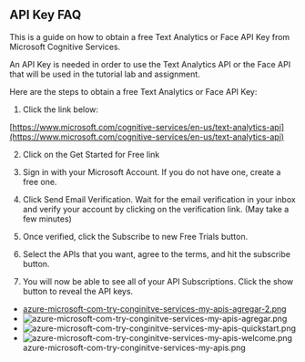 ## API Key FAQ

This is a guide on how to obtain a free Text Analytics or Face API Key from Microsoft Cognitive Services.

An API Key is needed in order to use the Text Analytics API or the Face API that will be used in the tutorial lab and assignment.

Here are the steps to obtain a free Text Analytics or Face API Key:

1. Click the link below:

[https://www.microsoft.com/cognitive-services/en-us/text-analytics-api](https://www.microsoft.com/cognitive-services/en-us/text-analytics-api)

2. Click on the Get Started for Free link

3. Sign in with your Microsoft Account. If you do not have one, create a free one.

4. Click Send Email Verification. Wait for the email verification in your inbox and verify your account by clicking on the verification link. (May take a few minutes)



5. Once verified, click the Subscribe to new Free Trials button.

6. Select the APIs that you want, agree to the terms, and hit the subscribe button.



7. You will now be able to see all of your API Subscriptions. Click the show button to reveal the API keys.

* [azure-microsoft-com-try-conginitve-services-my-apis-agregar-2.png](azure-microsoft-com-try-conginitve-services-my-apis-agregar-2.png)
* ![azure-microsoft-com-try-conginitve-services-my-apis-agregar.png](azure-microsoft-com-try-conginitve-services-my-apis-agregar.png)
* ![azure-microsoft-com-try-conginitve-services-my-apis-quickstart.png](azure-microsoft-com-try-conginitve-services-my-apis-quickstart.png)
* ![azure-microsoft-com-try-conginitve-services-my-apis-welcome.png](azure-microsoft-com-try-conginitve-services-my-apis-welcome.png)
azure-microsoft-com-try-conginitve-services-my-apis.png

